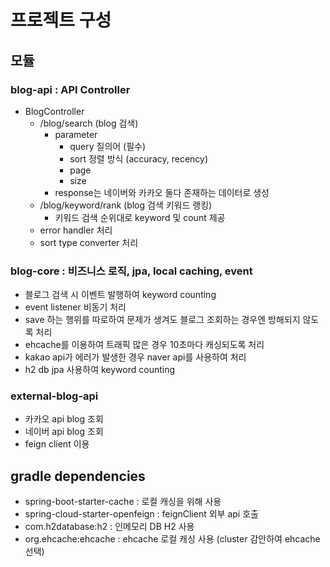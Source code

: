 # 프로젝트 구성
## 모듈
### blog-api : API Controller
  - BlogController
    - /blog/search (blog 검색)
      - parameter 
        - query 질의어 (필수) 
        - sort 정렬 방식 (accuracy, recency)
        - page
        - size
      - response는 네이버와 카카오 둘다 존재하는 데이터로 생성
    - /blog/keyword/rank (blog 검색 키워드 랭킹)
      - 키워드 검색 순위대로 keyword 및 count 제공 
    - error handler 처리
    - sort type converter 처리
    

### blog-core : 비즈니스 로직, jpa, local caching, event
  - 블로그 검색 시 이벤트 발행하여 keyword counting
  - event listener 비동기 처리
  - save 하는 행위를 따로하여 문제가 생겨도 블로그 조회하는 경우엔 방해되지 않도록 처리 
  - ehcache를 이용하여 트래픽 많은 경우 10초마다 캐싱되도록 처리
  - kakao api가 에러가 발생한 경우 naver api를 사용하여 처리
  - h2 db jpa 사용하여 keyword counting

### external-blog-api
  - 카카오 api blog 조회 
  - 네이버 api blog 조회
  - feign client 이용


## gradle dependencies
- spring-boot-starter-cache : 로컬 캐싱을 위해 사용 
- spring-cloud-starter-openfeign : feignClient 외부 api 호출
- com.h2database:h2 : 인메모리 DB H2 사용
- org.ehcache:ehcache : ehcache 로컬 캐싱 사용 (cluster 감안하여 ehcache 선택)

